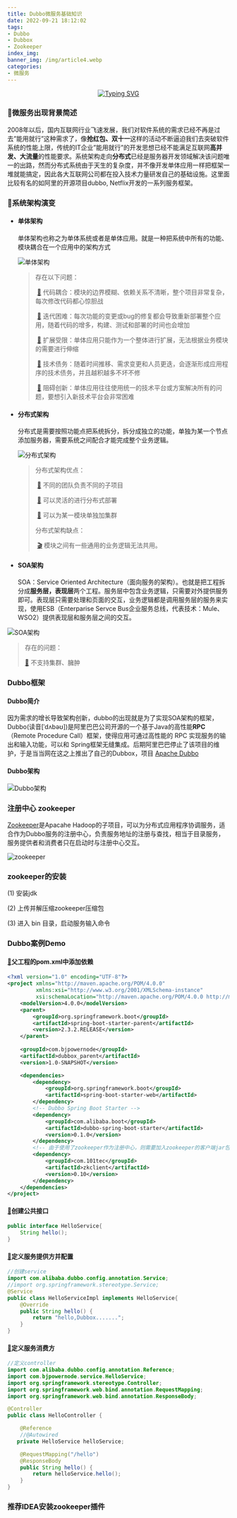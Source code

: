 ```yaml
---
title: Dubbo微服务基础知识
date: 2022-09-21 18:12:02
tags: 
- Dubbo
- Dubbox
- Zookeeper
index_img: 
banner_img: /img/article4.webp
categories:
- 微服务
---
```




<div align="center"><a href="https://i-xiaoxin.github.io/"><img src="https://readme-typing-svg.demolab.com?font=Fira+Code&size=25&pause=1000&width=435&lines=%F0%9F%8D%8E%E8%B7%AF%E6%BC%AB%E6%BC%AB%E5%85%B6%E4%BF%AE%E8%BF%9C%E5%85%AE%2C%E5%90%BE%E5%B0%86%E4%B8%8A%E4%B8%8B%E8%80%8C%E6%B1%82%E7%B4%A2;The+road+ahead+will+be+long;+Our+climb+will+be+steep" alt="Typing SVG" /></a></div>

### 🚩微服务出现背景简述

2008年以后，国内互联网行业飞速发展，我们对软件系统的需求已经不再是过去”能用就行”这种需求了，像**抢红包、双十一**这样的活动不断逼迫我们去突破软件系统的性能上限，传统的IT企业”能用就行”的开发思想已经不能满足互联网**高并发、大流量**的性能要求。系统架构走向**分布式**已经是服务器开发领域解决该问题唯一的出路，然而分布式系统由于天生的复杂度，并不像开发单体应用一样把框架一堆就能搞定，因此各大互联网公司都在投入技术力量研发自己的基础设施。这里面比较有名的如阿里的开源项目dubbo, Netflix开发的一系列服务框架。

### 🚩系统架构演变

- #### 单体架构

    单体架构也称之为单体系统或者是单体应用。就是一种把系统中所有的功能、模块耦合在一个应用中的架构方式

    ![单体架构](https://raw.githubusercontent.com/i-xiaoxin/image/master/image-20220922204728268.png)

    > 存在以下问题：
    >
    > ​	[🏀](https://emojipedia.org/basketball/) 代码耦合：模块的边界模糊、依赖关系不清晰，整个项目非常复杂，每次修改代码都心惊胆战
    >
    > ​	[🏀](https://emojipedia.org/basketball/)  迭代困难：每次功能的变更或bug的修复都会导致重新部署整个应用，随着代码的增多，构建、测试和部署的时间也会增加
    >
    > ​	[🏀](https://emojipedia.org/basketball/)  扩展受限：单体应用只能作为一个整体进行扩展，无法根据业务模块的需要进行伸缩
    >
    > ​	[🏀](https://emojipedia.org/basketball/)  技术债务：随着时间推移、需求变更和人员更迭，会逐渐形成应用程序的技术债务，并且越积越多不坏不修
    >
    > ​	[🏀](https://emojipedia.org/basketball/)  阻碍创新：单体应用往往使用统一的技术平台或方案解决所有的问题，要想引入新技术平台会非常困难

- #### 分布式架构

    分布式是需要按照功能点把系统拆分，拆分成独立的功能，单独为某一个节点添加服务器，需要系统之间配合才能完成整个业务逻辑。

    ![分布式架构](https://raw.githubusercontent.com/i-xiaoxin/image/master/image-20220922205059287.png)

    > 分布式架构优点：
    >
    > ​	[🧩](https://emojipedia.org/puzzle-piece/) 不同的团队负责不同的子项目
    >
    > ​	[🧩](https://emojipedia.org/puzzle-piece/) 可以灵活的进行分布式部署
    >
    > ​	[🧩](https://emojipedia.org/puzzle-piece/) 可以为某一模块单独加集群
    >
    > 分布式架构缺点：
    >
    > ​	[🎬](https://emojipedia.org/clapper-board/)  模块之间有一些通用的业务逻辑无法共用。

- #### SOA架构

    SOA：Service Oriented Architecture（面向服务的架构）。也就是把工程拆分成**服务层，表现层**两个工程。服务层中包含业务逻辑，只需要对外提供服务即可。表现层只需要处理和页面的交互，业务逻辑都是调用服务层的服务来实现，使用ESB（Enterparise Servce Bus企业服务总线，代表技术：Mule、WSO2）提供表现层和服务层之间的交互。

![SOA架构](https://raw.githubusercontent.com/i-xiaoxin/image/master/image-20220922205438294.png)

> 存在的问题：
>
> [🏐](https://emojipedia.org/volleyball/)  不支持集群、臃肿

### Dubbo框架

#### Dubbo简介

因为需求的增长导致架构创新，dubbo的出现就是为了实现SOA架构的框架，Dubbo(读音[ˈdʌbəʊ])是阿里巴巴公司开源的一个基于Java的高性能**RPC**（Remote Procedure Call）框架，使得应用可通过高性能的 RPC 实现服务的输出和输入功能，可以和 Spring框架无缝集成。后期阿里巴巴停止了该项目的维护，于是当当网在这之上推出了自己的Dubbox，项目 [Apache Dubbo](https://dubbo.apache.org/zh/)



#### Dubbo架构

![Dubbo架构](https://raw.githubusercontent.com/i-xiaoxin/image/master/image-20220922205824470.png)

### 注册中心 zookeeper

[Zookeeper](https://zookeeper.apache.org/)是Apacahe Hadoop的子项目，可以为分布式应用程序协调服务，适合作为Dubbo服务的注册中心，负责服务地址的注册与查找，相当于目录服务，服务提供者和消费者只在启动时与注册中心交互。

![zookeeper](https://raw.githubusercontent.com/i-xiaoxin/image/master/image-20220922210506808.png)

### zookeeper的安装

<p class="note note-success">
	(1) 安装jdk
</p>

<p class="note note-success">
	(2) 上传并解压缩zookeeper压缩包
</p>

<p class="note note-success">
    (3) 进入 bin 目录，启动服务输入命令
</p>

### Dubbo案例Demo

#### [🏅](https://emojipedia.org/sports-medal/)父工程的pom.xml中添加依赖

```xml
<?xml version="1.0" encoding="UTF-8"?>
<project xmlns="http://maven.apache.org/POM/4.0.0"
         xmlns:xsi="http://www.w3.org/2001/XMLSchema-instance"
         xsi:schemaLocation="http://maven.apache.org/POM/4.0.0 http://maven.apache.org/xsd/maven-4.0.0.xsd">
    <modelVersion>4.0.0</modelVersion>
    <parent>
        <groupId>org.springframework.boot</groupId>
        <artifactId>spring-boot-starter-parent</artifactId>
        <version>2.3.2.RELEASE</version>
    </parent>
    
    <groupId>com.bjpowernode</groupId>
    <artifactId>dubbox_parent</artifactId>
    <version>1.0-SNAPSHOT</version>

    <dependencies>
        <dependency>
            <groupId>org.springframework.boot</groupId>
            <artifactId>spring-boot-starter-web</artifactId>
        </dependency>
        <!-- Dubbo Spring Boot Starter -->
        <dependency>
            <groupId>com.alibaba.boot</groupId>
            <artifactId>dubbo-spring-boot-starter</artifactId>
            <version>0.1.0</version>
        </dependency>
        <!-- 由于使⽤了zookeeper作为注册中⼼，则需要加⼊zookeeper的客户端jar包： -->
        <dependency>
            <groupId>com.101tec</groupId>
            <artifactId>zkclient</artifactId>
            <version>0.10</version>
        </dependency>
    </dependencies>
</project>

```

#### [🏅](https://emojipedia.org/sports-medal/)创建公共接口

```java
public interface HelloService{
    String hello();
}

```

#### [🏅](https://emojipedia.org/sports-medal/)定义服务提供方并配置

```java
//创建service
import com.alibaba.dubbo.config.annotation.Service;
//import org.springframework.stereotype.Service;
@Service
public class HelloServiceImpl implements HelloService{
    @Override
    public String hello() {
        return "hello,Dubbox.......";
    }
}

```

#### [🏅](https://emojipedia.org/sports-medal/)定义服务消费方

```java
//定义controller
import com.alibaba.dubbo.config.annotation.Reference;
import com.bjpowernode.service.HelloService;
import org.springframework.stereotype.Controller;
import org.springframework.web.bind.annotation.RequestMapping;
import org.springframework.web.bind.annotation.ResponseBody;

@Controller
public class HelloController {

    @Reference
    //@Autowired
   private HelloService helloService;

    @RequestMapping("/hello")
    @ResponseBody
    public String hello() {
        return helloService.hello();
    }
}

```

### 推荐IDEA安装zookeeper插件


